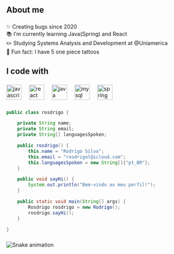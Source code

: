 






###

<p align="left"></p>

###

<h2 align="left">About me</h2>

###

<p align="left">✨ Creating bugs since 2020<br>📚 I'm currently learning Java(Spring) and React<br>✏️ Studying Systems Analysis and Development at @Uniamerica<br>🎲 Fun fact: I have 5 one piece tattoos</p>

###



<h2 align="left">I code with</h2>

###

<div align="left">
  <img src="https://cdn.jsdelivr.net/gh/devicons/devicon/icons/javascript/javascript-original.svg" height="40" alt="javascript logo"  />
  <img width="12" />
  <img src="https://cdn.jsdelivr.net/gh/devicons/devicon/icons/react/react-original.svg" height="40" alt="react logo"  />
  <img width="12" />
  <img src="https://skillicons.dev/icons?i=java" height="40" alt="java logo"  />
  <img width="12" />
  <img src="https://skillicons.dev/icons?i=mysql" height="40" alt="mysql logo"  />
  <img width="12" />
  <img src="https://cdn.jsdelivr.net/gh/devicons/devicon/icons/spring/spring-original.svg" height="40" alt="spring logo"  />
</div>

###
```java
public class rosdrigo {

    private String name;
    private String email;
    private String[] languagesSpoken;

    public rosdrigo() {
        this.name = "Rodrigo Silva";
        this.email = "rosdrigol@icloud.com";
        this.languagesSpoken = new String[]{"pt_BR"};
    }

    public void sayHi() {
        System.out.println("Bem-vindo ao meu perfil!");
    }

    public static void main(String[] args) {
        Rosdrigo rosdrigo = new Rodrigo();
        rosdrigo.sayHi();
    }
   
}
 ```
###

<img src="https://raw.githubusercontent.com/rosdrigo/rosdrigo/output/snake.svg" alt="Snake animation" />




